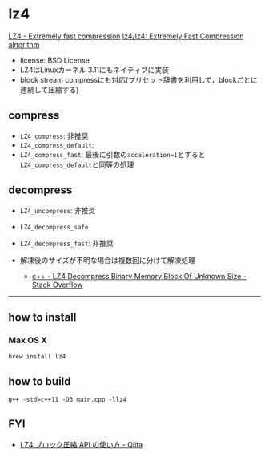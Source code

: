 # lz4

[LZ4 \- Extremely fast compression]( https://lz4.github.io/lz4/ )
[lz4/lz4: Extremely Fast Compression algorithm]( https://github.com/lz4/lz4 )

* license: BSD License
* LZ4はLinuxカーネル 3.11にもネイティブに実装
* block stream compressにも対応(プリセット辞書を利用して，blockごとに連続して圧縮する)

## compress
* `LZ4_compress`: 非推奨
* `LZ4_compress_default`: 
* `LZ4_compress_fast`: 最後に引数の`acceleration=1`とすると`LZ4_compress_default`と同等の処理

## decompress
* `LZ4_uncompress`: 非推奨
* `LZ4_decompress_safe`
* `LZ4_decompress_fast`: 非推奨

* 解凍後のサイズが不明な場合は複数回に分けて解凍処理
  * [c\+\+ \- LZ4 Decompress Binary Memory Block Of Unknown Size \- Stack Overflow]( https://stackoverflow.com/questions/38315672/lz4-decompress-binary-memory-block-of-unknown-size?rq=1 )

----

## how to install
### Max OS X
```
brew install lz4
```

## how to build
```
g++ -std=c++11 -O3 main.cpp -llz4
```

## FYI
* [LZ4 ブロック圧縮 API の使い方 \- Qiita]( https://qiita.com/dearblue/items/65e8526f47dc10a63f04 )
